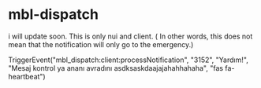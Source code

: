 # mbl-dispatch
i will update soon. This is only nui and client. ( In other words, this does not mean that the notification will only go to the emergency.)


TriggerEvent("mbl_dispatch:client:processNotification", "3152", "Yardım!", "Mesaj kontrol ya ananı avradını asdksaskdaajajahahhahaha", "fas fa-heartbeat")
